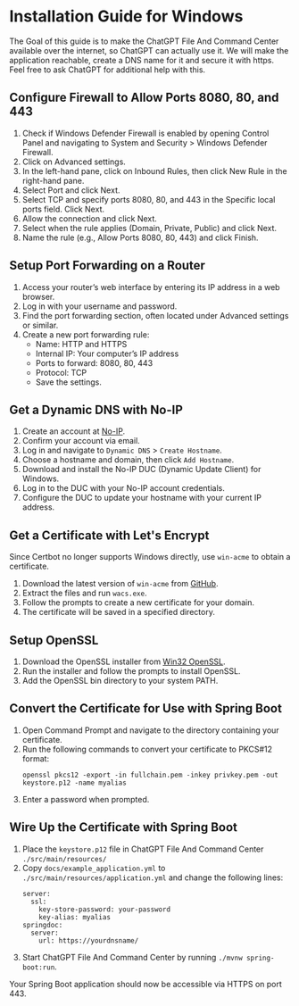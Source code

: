 # Installation Guide for Windows

The Goal of this guide is to make the ChatGPT File And Command Center available
over the internet, so ChatGPT can actually use it. We will make the application
reachable, create a DNS name for it and secure it with https. Feel free to ask
ChatGPT for additional help with this.

## Configure Firewall to Allow Ports 8080, 80, and 443

1. Check if Windows Defender Firewall is enabled by opening Control Panel and navigating to System and Security > Windows Defender Firewall.
2. Click on Advanced settings.
3. In the left-hand pane, click on Inbound Rules, then click New Rule in the right-hand pane.
4. Select Port and click Next.
5. Select TCP and specify ports 8080, 80, and 443 in the Specific local ports field. Click Next.
6. Allow the connection and click Next.
7. Select when the rule applies (Domain, Private, Public) and click Next.
8. Name the rule (e.g., Allow Ports 8080, 80, 443) and click Finish.

## Setup Port Forwarding on a Router

1. Access your router’s web interface by entering its IP address in a web browser.
2. Log in with your username and password.
3. Find the port forwarding section, often located under Advanced settings or similar.
4. Create a new port forwarding rule:
    - Name: HTTP and HTTPS
    - Internal IP: Your computer’s IP address
    - Ports to forward: 8080, 80, 443
    - Protocol: TCP
    - Save the settings.

## Get a Dynamic DNS with No-IP

1. Create an account at [No-IP](https://www.noip.com/).
2. Confirm your account via email.
3. Log in and navigate to `Dynamic DNS` > `Create Hostname`.
4. Choose a hostname and domain, then click `Add Hostname`.
5. Download and install the No-IP DUC (Dynamic Update Client) for Windows.
6. Log in to the DUC with your No-IP account credentials.
7. Configure the DUC to update your hostname with your current IP address.

## Get a Certificate with Let's Encrypt

Since Certbot no longer supports Windows directly, use `win-acme` to obtain a certificate.

1. Download the latest version of `win-acme` from [GitHub](https://github.com/win-acme/win-acme/releases).
2. Extract the files and run `wacs.exe`.
3. Follow the prompts to create a new certificate for your domain.
4. The certificate will be saved in a specified directory.

## Setup OpenSSL

1. Download the OpenSSL installer from [Win32 OpenSSL](https://slproweb.com/products/Win32OpenSSL.html).
2. Run the installer and follow the prompts to install OpenSSL.
3. Add the OpenSSL bin directory to your system PATH.

## Convert the Certificate for Use with Spring Boot

1. Open Command Prompt and navigate to the directory containing your certificate.
2. Run the following commands to convert your certificate to PKCS#12 format:
    ```
    openssl pkcs12 -export -in fullchain.pem -inkey privkey.pem -out keystore.p12 -name myalias
    ```
3. Enter a password when prompted.

## Wire Up the Certificate with Spring Boot

1. Place the `keystore.p12` file in ChatGPT File And Command Center `./src/main/resources/`
2. Copy `docs/example_application.yml` to `./src/main/resources/application.yml` and change
   the following lines:
    ```
    server:
      ssl:
        key-store-password: your-password
        key-alias: myalias
    springdoc:
      server:
        url: https://yourdnsname/
    ```
1. Start ChatGPT File And Command Center by running `./mvnw spring-boot:run`.

Your Spring Boot application should now be accessible via HTTPS on port 443.